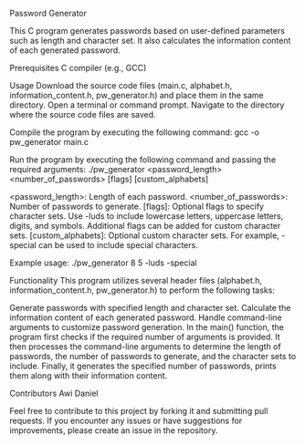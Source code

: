 Password Generator

This C program generates passwords based on user-defined parameters such as length and character set. It also calculates the information content of each generated password.

Prerequisites
C compiler (e.g., GCC)

Usage
Download the source code files (main.c, alphabet.h, information_content.h, pw_generator.h) and place them in the same directory.
Open a terminal or command prompt.
Navigate to the directory where the source code files are saved.

Compile the program by executing the following command:
gcc -o pw_generator main.c

Run the program by executing the following command and passing the required arguments:
./pw_generator <password_length> <number_of_passwords> [flags] [custom_alphabets]

<password_length>: Length of each password.
<number_of_passwords>: Number of passwords to generate.
[flags]: Optional flags to specify character sets. Use -luds to include lowercase letters, uppercase letters, digits, and symbols. Additional flags can be added for custom character sets.
[custom_alphabets]: Optional custom character sets. For example, -special can be used to include special characters.

Example usage:
./pw_generator 8 5 -luds -special

Functionality
This program utilizes several header files (alphabet.h, information_content.h, pw_generator.h) to perform the following tasks:

Generate passwords with specified length and character set.
Calculate the information content of each generated password.
Handle command-line arguments to customize password generation.
In the main() function, the program first checks if the required number of arguments is provided. It then processes the command-line arguments to determine the length of passwords, the number of passwords to generate, and the character sets to include. Finally, it generates the specified number of passwords, prints them along with their information content.

Contributors
Awi Daniel

Feel free to contribute to this project by forking it and submitting pull requests. If you encounter any issues or have suggestions for improvements, please create an issue in the repository.